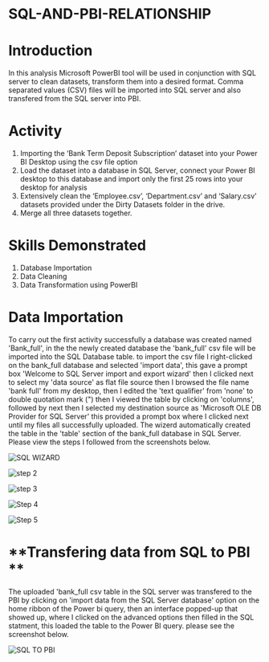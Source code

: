 # SQL-AND-PBI-RELATIONSHIP

# **Introduction**
In this analysis Microsoft PowerBI tool will be used in conjunction with SQL server to clean datasets, transform them into a desired format. Comma separated values (CSV) files will be imported into SQL server and also transfered from the SQL server into PBI. 

# **Activity**
1. Importing the ‘Bank Term Deposit Subscription’ dataset into your Power BI Desktop using the csv file option
2. Load the dataset into a database in SQL Server, connect your Power BI desktop to this database and import only the first 25 rows into your desktop for analysis
3. Extensively clean the ‘Employee.csv’, ‘Department.csv’ and ‘Salary.csv’ datasets provided under the Dirty Datasets folder in the drive.
4.  Merge all three datasets together.

# **Skills Demonstrated**
1. Database Importation
2. Data Cleaning
3. Data Transformation using PowerBI

# **Data Importation**
To carry out the first activity successfully a database was created named 'Bank_full', in the the newly created database the 'bank_full' csv file will be imported into the SQL Database table. to import the csv file I right-clicked on the bank_full database and selected 'import data', this gave a prompt box 'Welcome to SQL Server import and export wizard' then I clicked next to select my 'data source' as flat file source then I browsed the file name 'bank full' from my desktop, then I edited the 'text qualifier' from 'none' to double quotation mark (") then I viewed the table by clicking on 'columns', followed by next then I selected my destination source as 'Microsoft OLE DB Provider for SQL Server' this provided a prompt box where I clicked next until my files all successfully uploaded. The wizerd automatically created the table in the 'table' section of the bank_full database in SQL Server. Please view the steps I followed from the screenshots below.

![SQL WIZARD](https://github.com/Jessie-Watt/SQL-AND-PBI-RELATIONSHIP/assets/140435577/789c6bdc-038e-4571-b287-7bb2f4b2242a)

![step 2](https://github.com/Jessie-Watt/SQL-AND-PBI-RELATIONSHIP/assets/140435577/74395479-3d55-4467-8ed5-57611361aa89)

![step 3](https://github.com/Jessie-Watt/SQL-AND-PBI-RELATIONSHIP/assets/140435577/1a7c744e-2190-4a8f-8509-9b535db2010d)

![Step 4](https://github.com/Jessie-Watt/SQL-AND-PBI-RELATIONSHIP/assets/140435577/3f1afeff-dd47-4d94-b3c9-f4fb68bf67ac)

![Step 5](https://github.com/Jessie-Watt/SQL-AND-PBI-RELATIONSHIP/assets/140435577/74dae271-64b9-46be-b1b0-3a18db5e2444)


# **Transfering data from SQL to PBI **

The uploaded 'bank_full csv table in the SQL server was transfered to the PBI by clicking on 'import data from the SQL Server database' option on the home ribbon of the Power bi query, then an interface popped-up that showed up, where I clicked on the advanced options then filled in the SQL statment, this loaded the table to the Power BI query. please see the screenshot below.

![SQL TO PBI](https://github.com/Jessie-Watt/SQL-AND-PBI-RELATIONSHIP/assets/140435577/bd07531e-bbf8-4403-9ffc-88c9f8442ad0)


